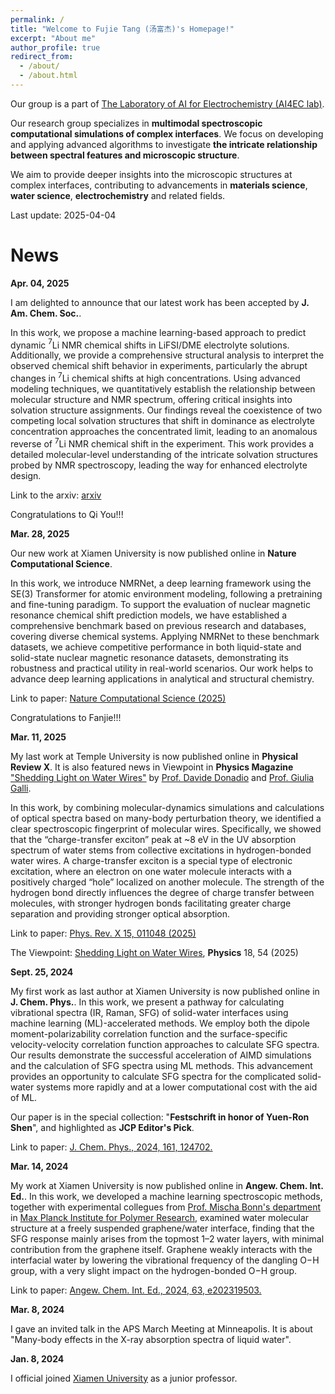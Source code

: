 ```yaml
---
permalink: /
title: "Welcome to Fujie Tang (汤富杰)'s Homepage!"
excerpt: "About me"
author_profile: true
redirect_from: 
  - /about/
  - /about.html
---
```

Our group is a part of [The Laboratory of AI for Electrochemistry (AI4EC lab)](https://ai4ec.ac.cn/). 

Our research group specializes in **multimodal spectroscopic computational simulations of complex interfaces**. We focus on developing and applying advanced algorithms to investigate **the intricate relationship between spectral features and microscopic structure**. 

We aim to provide deeper insights into the microscopic structures at complex interfaces, contributing to advancements in **materials science**, **water science**, **electrochemistry** and related fields.

Last update: 2025-04-04


News
======
**Apr. 04, 2025**

I am delighted to announce that our latest work has been accepted by **J. Am. Chem. Soc.**. 

In this work, we propose a machine learning-based approach to predict dynamic $^7$Li NMR chemical shifts in LiFSI/DME electrolyte solutions. Additionally, we provide a comprehensive structural analysis to interpret the observed chemical shift behavior in experiments, particularly the abrupt changes in $^7$Li chemical shifts at high concentrations. Using advanced modeling techniques, we quantitatively establish the relationship between molecular structure and NMR spectrum, offering critical insights into solvation structure assignments. Our findings reveal the coexistence of two competing local solvation structures that shift in dominance as electrolyte concentration approaches the concentrated limit, leading to an anomalous reverse of $^7$Li NMR chemical shift in the experiment. This work provides a detailed molecular-level understanding of the intricate solvation structures probed by NMR spectroscopy, leading the way for enhanced electrolyte design.

Link to the arxiv: [arxiv](https://arxiv.org/abs/2501.07321)

Congratulations to Qi You!!!




**Mar. 28, 2025**

Our new work at Xiamen University is now published online in **Nature Computational Science**.

In this work, we introduce NMRNet, a deep learning framework using the SE(3) Transformer for atomic environment modeling, following a pretraining and fine-tuning paradigm. To support the evaluation of nuclear magnetic resonance chemical shift prediction models, we have established a comprehensive benchmark based on previous research and databases, covering diverse chemical systems. Applying NMRNet to these benchmark datasets, we achieve competitive performance in both liquid-state and solid-state nuclear magnetic resonance datasets, demonstrating its robustness and practical utility in real-world scenarios. Our work helps to advance deep learning applications in analytical and structural chemistry.

Link to paper: [Nature Computational Science (2025)](https://www.nature.com/articles/s43588-025-00783-z)

Congratulations to Fanjie!!!





**Mar. 11, 2025**

My last work at Temple University is now published online in **Physical Review X**. It is also featured news in Viewpoint in **Physics Magazine** ["Shedding Light on Water Wires"](https://physics.aps.org/articles/v18/54) by [Prof. Davide Donadio](https://physics.aps.org/authors/davide_donadio) and [Prof. Giulia Galli](https://physics.aps.org/authors/giulia_galli). 

In this work, by combining molecular-dynamics simulations and calculations of optical spectra based on many-body perturbation theory, we identified a clear spectroscopic fingerprint of molecular wires. Specifically, we showed that the “charge-transfer exciton” peak at ~8 eV in the UV absorption spectrum of water stems from collective excitations in hydrogen-bonded water wires. A charge-transfer exciton is a special type of electronic excitation, where an electron on one water molecule interacts with a positively charged “hole” localized on another molecule. The strength of the hydrogen bond directly influences the degree of charge transfer between molecules, with stronger hydrogen bonds facilitating greater charge separation and providing stronger optical absorption. 

Link to paper: [Phys. Rev. X 15, 011048 (2025)](https://journals.aps.org/prx/abstract/10.1103/PhysRevX.15.011048)

The Viewpoint: [Shedding Light on Water Wires](https://physics.aps.org/articles/v18/54), **Physics** 18, 54 (2025)



**Sept. 25, 2024**

My first work as last author at Xiamen University is now published online in **J. Chem. Phys.**.  In this work, we present a pathway for calculating vibrational spectra (IR, Raman, SFG) of solid-water interfaces using machine learning (ML)-accelerated methods. We employ both the dipole moment-polarizability correlation function and the surface-specific velocity-velocity correlation function approaches to calculate SFG spectra. Our results demonstrate the successful acceleration of AIMD simulations and the calculation of SFG spectra using ML methods. This advancement provides an opportunity to calculate SFG spectra for the complicated solid-water systems more rapidly and at a lower computational cost with the aid of ML.

Our paper is in the special collection: "**Festschrift in honor of Yuen-Ron Shen**", and highlighted as **JCP Editor's Pick**. 

Link to paper: [J. Chem. Phys., 2024, 161, 124702.](https://doi.org/10.1063/5.0230101)



**Mar. 14, 2024**

My work at Xiamen University is now published online in **Angew. Chem. Int. Ed.**. In this work, we developed a machine learning spectroscopic methods, together with experimental collegues from [Prof. Mischa Bonn's department](https://www.mpip-mainz.mpg.de/en/bonn) in [Max Planck Institute for Polymer Research](https://www.mpip-mainz.mpg.de/en/home), examined water molecular structure at a freely suspended graphene/water interface, finding that the SFG response mainly arises from the topmost 1–2 water layers, with minimal contribution from the graphene itself. Graphene weakly interacts with the interfacial water by lowering the vibrational frequency of the dangling O−H group, with a very slight impact on the hydrogen-bonded O−H group.

Link to paper: [Angew. Chem. Int. Ed., 2024, 63, e202319503.](https://doi.org/10.1002/anie.202319503)


**Mar. 8, 2024**

I gave an invited talk in the APS March Meeting at Minneapolis. It is about "Many-body effects in the X-ray absorption spectra of liquid water".


**Jan. 8, 2024**

I official joined [Xiamen University](https://www.xmu.edu.cn/) as a junior professor.


